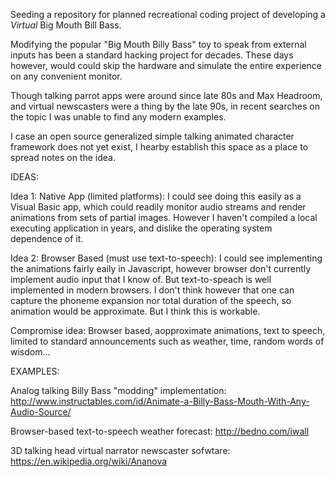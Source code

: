 Seeding a repository for planned recreational coding project of developing a *Virtual* Big Mouth Bill Bass.

Modifying the popular "Big Mouth Billy Bass" toy to speak from external inputs has been a standard hacking project for decades.
These days however, would could skip the hardware and simulate the entire experience on any convenient monitor.

Though talking parrot apps were around since late 80s and Max Headroom, and virtual newscasters were a thing by the late 90s, in recent searches on the topic I was unable to find any modern examples.

I case an open source generalized simple talking animated character framework does not yet exist, I hearby establish this space as a place to spread notes on the idea.

IDEAS:

Idea 1: Native App (limited platforms): I could see doing this easily as a Visual Basic app, which could readily monitor audio streams and render animations from sets of partial images.  However I haven't compiled a local executing application in years, and dislike the operating system dependence of it.

Idea 2: Browser Based (must use text-to-speech): I could see implementing the animations fairly eaily in Javascript, however browser don't currently implement audio input that I know of.  But text-to-speach is well implemented in modern browsers.  I don't think however that one can capture the phoneme expansion nor total duration of the speech, so animation would be approximate.  But I think this is workable.

Compromise idea: Browser based, aopproximate animations, text to speech, limited to standard announcements such as weather, time, random words of wisdom...

EXAMPLES:

Analog talking Billy Bass "modding" implementation:
http://www.instructables.com/id/Animate-a-Billy-Bass-Mouth-With-Any-Audio-Source/

Browser-based text-to-speech weather forecast:
http://bedno.com/iwall

3D talking head virtual narrator newscaster sofwtare:
https://en.wikipedia.org/wiki/Ananova

